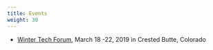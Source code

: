 ```yaml
---
title: Events
weight: 30
---
```


- [Winter Tech Forum](www.WinterTechForum.com), March 18 -22, 2019 in Crested Butte, Colorado
